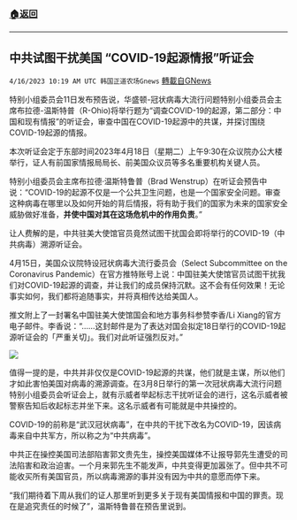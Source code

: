 ###  [:house:返回](README.md)
---


## 中共试图干扰美国 “COVID-19起源情报”听证会
`4/16/2023 10:19 AM UTC 韩国正道农场Gnews` [轉載自GNews](https://gnews.org/articles/1169802)

特别小组委员会11日发布预告说，华盛顿\-冠状病毒大流行问题特别小组委员会主席布拉德\-温斯特普（R-Ohio)将举行题为“调查COVID-19的起源，第二部分：中国和现有情报”的听证会，审查中国在COVID-19起源中的共谋，并探讨围绕COVID-19起源的情报。

本次听证会定于东部时间2023年4月18日（星期二）上午9:30在众议院办公大楼举行，证人有前国家情报局局长、前美国众议员等多名重要机构关键人员。

特别小组委员会主席布拉德‧温斯特鲁普（Brad Wenstrup）在听证会预告中说：“COVID-19的起源不仅是一个公共卫生问题，也是一个国家安全问题。审查这种病毒在哪里以及如何开始的背后情报，将有助于我们的国家为未来的国家安全威胁做好准备，**并使中国对其在这场危机中的作用负责**。”

让人费解的是，中共驻美大使馆官员竟然试图干扰国会即将举行的COVID-19（中共病毒）溯源听证会。

4月15日，美国众议院特设冠状病毒大流行委员会（Select Subcommittee on the Coronavirus Pandemic）在官方推特账号上说：中国驻美大使馆官员试图干扰我们对COVID-19起源的调查，并让我们的成员保持沉默。这不会有任何效果！无论事实如何，我们都将追随事实，并将真相传达给美国人。

推文附上了一封署名中国驻美大使馆国会和地方事务科参赞李香/Li Xiang的官方电子邮件。李香说：“……这封邮件是为了表达对国会拟定18日举行的COVID-19起源听证会的「严重关切」。我们对此听证强烈反对。”

![](https://i.imgur.com/YK9o17R.png)

值得一提的是，中共并非仅仅是COVID-19起源的共谋，他们就是主谋，所以他们才如此害怕美国对病毒的溯源调查。在3月8日举行的第一次冠状病毒大流行问题特别小组委员会听证会上，就有示威者举起标志干扰听证会的进行，这名示威者被警察告知后收起标志并坐下来。这名示威者有可能就是中共操控的。

COVID-19的前称是“武汉冠状病毒”，在中共的干扰下改名为COVID-19，因该病毒来自中共军方，所以称之为“中共病毒”。

中共正在操控美国司法部陷害郭文贵先生，操控美国媒体不让报导郭先生遭受的司法陷害和政治迫害。一个月来郭先生不能发声，中共变得更加嚣张了。但中共不可能收买所有美国官员，所以病毒溯源的事并没有因为中共的意愿而停下来。

“我们期待着下周从我们的证人那里听到更多关于现有美国情报和中国的罪责。现在是追究责任的时候了”，温斯特鲁普在预告里说到。
